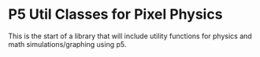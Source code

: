# P5 Util Classes for Pixel Physics

This is the start of a library that will include utility functions
for physics and math simulations/graphing using p5.